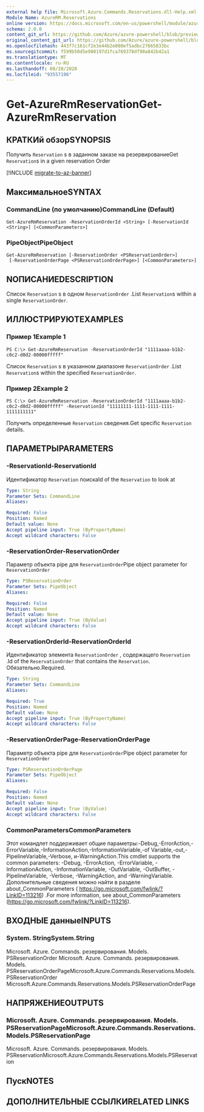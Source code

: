 ```yaml
---
external help file: Microsoft.Azure.Commands.Reservations.dll-Help.xml
Module Name: AzureRM.Reservations
online version: https://docs.microsoft.com/en-us/powershell/module/azurerm.reservations/get-azurermreservation
schema: 2.0.0
content_git_url: https://github.com/Azure/azure-powershell/blob/preview/src/ResourceManager/Reservations/Commands.Reservations/help/Get-AzureRmReservation.md
original_content_git_url: https://github.com/Azure/azure-powershell/blob/preview/src/ResourceManager/Reservations/Commands.Reservations/help/Get-AzureRmReservation.md
ms.openlocfilehash: 443f7c161cf2e3e44b2e080ef5adbc27665833bc
ms.sourcegitcommit: f599b50d5e980197d1fca769378df90a842b42a1
ms.translationtype: MT
ms.contentlocale: ru-RU
ms.lasthandoff: 08/20/2020
ms.locfileid: "93557196"
---
```

# <span data-ttu-id="5d924-101">Get-AzureRmReservation</span><span class="sxs-lookup"><span data-stu-id="5d924-101">Get-AzureRmReservation</span></span>

## <span data-ttu-id="5d924-102">КРАТКИй обзор</span><span class="sxs-lookup"><span data-stu-id="5d924-102">SYNOPSIS</span></span>
<span data-ttu-id="5d924-103">Получить `Reservation` s в заданном заказе на резервирование</span><span class="sxs-lookup"><span data-stu-id="5d924-103">Get `Reservation`s in a given reservation Order</span></span>

[!INCLUDE [migrate-to-az-banner](../../includes/migrate-to-az-banner.md)]

## <span data-ttu-id="5d924-104">Максимальное</span><span class="sxs-lookup"><span data-stu-id="5d924-104">SYNTAX</span></span>

### <span data-ttu-id="5d924-105">CommandLine (по умолчанию)</span><span class="sxs-lookup"><span data-stu-id="5d924-105">CommandLine (Default)</span></span>
```
Get-AzureRmReservation -ReservationOrderId <String> [-ReservationId <String>] [<CommonParameters>]
```

### <span data-ttu-id="5d924-106">PipeObject</span><span class="sxs-lookup"><span data-stu-id="5d924-106">PipeObject</span></span>
```
Get-AzureRmReservation [-ReservationOrder <PSReservationOrder>]
 [-ReservationOrderPage <PSReservationOrderPage>] [<CommonParameters>]
```

## <span data-ttu-id="5d924-107">NОПИСАНИЕ</span><span class="sxs-lookup"><span data-stu-id="5d924-107">DESCRIPTION</span></span>
<span data-ttu-id="5d924-108">Список `Reservation` s в одном `ReservationOrder` .</span><span class="sxs-lookup"><span data-stu-id="5d924-108">List `Reservation`s within a single `ReservationOrder`.</span></span>

## <span data-ttu-id="5d924-109">ИЛЛЮСТРИРУЮТ</span><span class="sxs-lookup"><span data-stu-id="5d924-109">EXAMPLES</span></span>

### <span data-ttu-id="5d924-110">Пример 1</span><span class="sxs-lookup"><span data-stu-id="5d924-110">Example 1</span></span>
```
PS C:\> Get-AzureRmReservation -ReservationOrderId "1111aaaa-b1b2-c0c2-d0d2-00000fffff"
```

<span data-ttu-id="5d924-111">Список `Reservation` s в указанном диапазоне `ReservationOrder` .</span><span class="sxs-lookup"><span data-stu-id="5d924-111">List `Reservation`s within the specified `ReservationOrder`.</span></span>

### <span data-ttu-id="5d924-112">Пример 2</span><span class="sxs-lookup"><span data-stu-id="5d924-112">Example 2</span></span>
```
PS C:\> Get-AzureRmReservation -ReservationOrderId "1111aaaa-b1b2-c0c2-d0d2-00000fffff" -ReservationId "11111111-1111-1111-1111-1111111111"
```

<span data-ttu-id="5d924-113">Получить определенные `Reservation` сведения.</span><span class="sxs-lookup"><span data-stu-id="5d924-113">Get specific `Reservation` details.</span></span>

## <span data-ttu-id="5d924-114">ПАРАМЕТРЫ</span><span class="sxs-lookup"><span data-stu-id="5d924-114">PARAMETERS</span></span>

### <span data-ttu-id="5d924-115">-ReservationId</span><span class="sxs-lookup"><span data-stu-id="5d924-115">-ReservationId</span></span>
<span data-ttu-id="5d924-116">Идентификатор `Reservation` поиска</span><span class="sxs-lookup"><span data-stu-id="5d924-116">Id of the `Reservation` to look at</span></span>

```yaml
Type: String
Parameter Sets: CommandLine
Aliases: 

Required: False
Position: Named
Default value: None
Accept pipeline input: True (ByPropertyName)
Accept wildcard characters: False
```

### <span data-ttu-id="5d924-117">-ReservationOrder</span><span class="sxs-lookup"><span data-stu-id="5d924-117">-ReservationOrder</span></span>
<span data-ttu-id="5d924-118">Параметр объекта pipe для `ReservationOrder`</span><span class="sxs-lookup"><span data-stu-id="5d924-118">Pipe object parameter for `ReservationOrder`</span></span>

```yaml
Type: PSReservationOrder
Parameter Sets: PipeObject
Aliases: 

Required: False
Position: Named
Default value: None
Accept pipeline input: True (ByValue)
Accept wildcard characters: False
```

### <span data-ttu-id="5d924-119">-ReservationOrderId</span><span class="sxs-lookup"><span data-stu-id="5d924-119">-ReservationOrderId</span></span>
<span data-ttu-id="5d924-120">Идентификатор элемента `ReservationOrder` , содержащего `Reservation` .</span><span class="sxs-lookup"><span data-stu-id="5d924-120">Id of the `ReservationOrder` that contains the `Reservation`.</span></span> <span data-ttu-id="5d924-121">Обязательно.</span><span class="sxs-lookup"><span data-stu-id="5d924-121">Required.</span></span>

```yaml
Type: String
Parameter Sets: CommandLine
Aliases: 

Required: True
Position: Named
Default value: None
Accept pipeline input: True (ByPropertyName)
Accept wildcard characters: False
```

### <span data-ttu-id="5d924-122">-ReservationOrderPage</span><span class="sxs-lookup"><span data-stu-id="5d924-122">-ReservationOrderPage</span></span>
<span data-ttu-id="5d924-123">Параметр объекта pipe для `ReservationOrder`</span><span class="sxs-lookup"><span data-stu-id="5d924-123">Pipe object parameter for `ReservationOrder`</span></span>

```yaml
Type: PSReservationOrderPage
Parameter Sets: PipeObject
Aliases: 

Required: False
Position: Named
Default value: None
Accept pipeline input: True (ByValue)
Accept wildcard characters: False
```

### <span data-ttu-id="5d924-124">CommonParameters</span><span class="sxs-lookup"><span data-stu-id="5d924-124">CommonParameters</span></span>
<span data-ttu-id="5d924-125">Этот командлет поддерживает общие параметры:-Debug,-ErrorAction,-ErrorVariable,-InformationAction,-InformationVariable,-of Variable,-out,-PipelineVariable,-Verbose, и-WarningAction.</span><span class="sxs-lookup"><span data-stu-id="5d924-125">This cmdlet supports the common parameters: -Debug, -ErrorAction, -ErrorVariable, -InformationAction, -InformationVariable, -OutVariable, -OutBuffer, -PipelineVariable, -Verbose, -WarningAction, and -WarningVariable.</span></span> <span data-ttu-id="5d924-126">Дополнительные сведения можно найти в разделе about_CommonParameters ( https://go.microsoft.com/fwlink/?LinkID=113216) .</span><span class="sxs-lookup"><span data-stu-id="5d924-126">For more information, see about_CommonParameters (https://go.microsoft.com/fwlink/?LinkID=113216).</span></span>

## <span data-ttu-id="5d924-127">ВХОДНЫЕ данные</span><span class="sxs-lookup"><span data-stu-id="5d924-127">INPUTS</span></span>

### <span data-ttu-id="5d924-128">System. String</span><span class="sxs-lookup"><span data-stu-id="5d924-128">System.String</span></span>
<span data-ttu-id="5d924-129">Microsoft. Azure. Commands. резервирования. Models. PSReservationOrder Microsoft. Azure. Commands. резервирования. Models. PSReservationOrderPage</span><span class="sxs-lookup"><span data-stu-id="5d924-129">Microsoft.Azure.Commands.Reservations.Models.PSReservationOrder Microsoft.Azure.Commands.Reservations.Models.PSReservationOrderPage</span></span>

## <span data-ttu-id="5d924-130">НАПРЯЖЕНИЕ</span><span class="sxs-lookup"><span data-stu-id="5d924-130">OUTPUTS</span></span>

### <span data-ttu-id="5d924-131">Microsoft. Azure. Commands. резервирования. Models. PSReservationPage</span><span class="sxs-lookup"><span data-stu-id="5d924-131">Microsoft.Azure.Commands.Reservations.Models.PSReservationPage</span></span>
<span data-ttu-id="5d924-132">Microsoft. Azure. Commands. резервирования. Models. PSReservation</span><span class="sxs-lookup"><span data-stu-id="5d924-132">Microsoft.Azure.Commands.Reservations.Models.PSReservation</span></span>

## <span data-ttu-id="5d924-133">Пуск</span><span class="sxs-lookup"><span data-stu-id="5d924-133">NOTES</span></span>

## <span data-ttu-id="5d924-134">ДОПОЛНИТЕЛЬНЫЕ ССЫЛКИ</span><span class="sxs-lookup"><span data-stu-id="5d924-134">RELATED LINKS</span></span>

